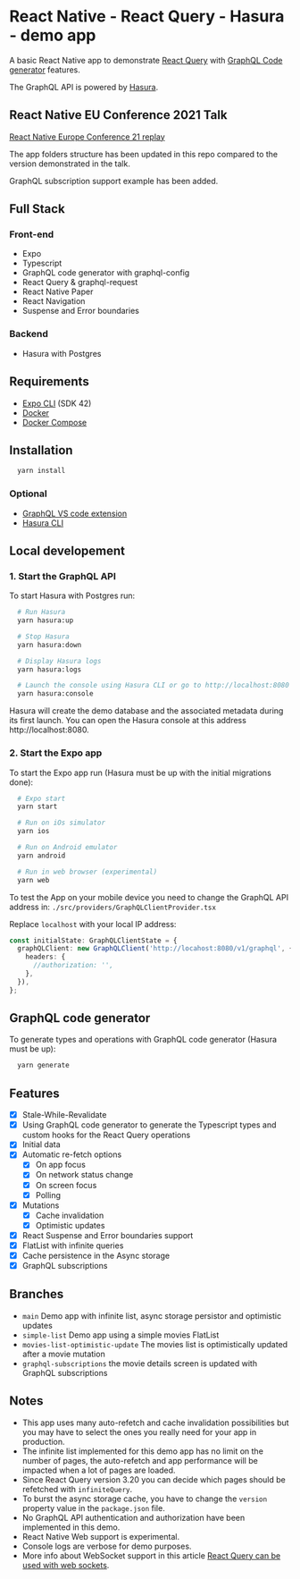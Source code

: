 # React Native - React Query - Hasura - demo app 

A basic React Native app to demonstrate [React Query](https://react-query.tanstack.com/) with [GraphQL Code generator](https://www.graphql-code-generator.com/) features. 

The GraphQL API is powered by [Hasura](https://hasura.io).

## React Native EU Conference 2021 Talk

[React Native Europe Conference 21 replay](https://www.youtube.com/watch?v=Kt--iBUQcww&t=22102s)

The app folders structure has been updated in this repo compared to the version demonstrated in the talk.

GraphQL subscription support example has been added.

## Full Stack
### Front-end
- Expo
- Typescript
- GraphQL code generator with graphql-config
- React Query & graphql-request
- React Native Paper
- React Navigation
- Suspense and Error boundaries

### Backend
- Hasura with Postgres

## Requirements

- [Expo CLI](https://docs.expo.dev/workflow/expo-cli/) (SDK 42)
- [Docker](https://docs.docker.com/desktop/)
- [Docker Compose](https://docs.docker.com/compose/install/)

## Installation

```sh
  yarn install
```

### Optional
- [GraphQL VS code extension](https://marketplace.visualstudio.com/items?itemName=GraphQL.vscode-graphql) 
- [Hasura CLI](https://hasura.io/docs/latest/graphql/core/hasura-cli/index.html)

## Local developement

### 1. Start the GraphQL API

To start Hasura with Postgres run:

```sh
  # Run Hasura
  yarn hasura:up

  # Stop Hasura
  yarn hasura:down

  # Display Hasura logs
  yarn hasura:logs

  # Launch the console using Hasura CLI or go to http://localhost:8080
  yarn hasura:console

```

Hasura will create the demo database and the associated metadata during its first launch.
You can open the Hasura console at this address http://localhost:8080.

### 2. Start the Expo app

To start the Expo app run (Hasura must be up with the initial migrations done):

```sh
  # Expo start
  yarn start

  # Run on iOs simulator
  yarn ios

  # Run on Android emulator
  yarn android

  # Run in web browser (experimental)
  yarn web
```

To test the App on your mobile device you need to change the GraphQL API address in:
`./src/providers/GraphQLClientProvider.tsx`

Replace `localhost` with your local IP address:
```ts
const initialState: GraphQLClientState = {
  graphQLClient: new GraphQLClient('http://locahost:8080/v1/graphql', {
    headers: {
      //authorization: '',
    },
  }),
};
```

## GraphQL code generator

To generate types and operations with GraphQL code generator (Hasura must be up):

```sh
  yarn generate
```

## Features
- [X] Stale-While-Revalidate 
- [X] Using GraphQL code generator to generate the Typescript types and custom hooks for the React Query operations
- [X] Initial data
- [X] Automatic re-fetch options
  - [X] On app focus
  - [X] On network status change
  - [X] On screen focus
  - [X] Polling
- [X] Mutations
  - [X] Cache invalidation
  - [X] Optimistic updates
- [X] React Suspense and Error boundaries support
- [X] FlatList with infinite queries
- [X] Cache persistence in the Async storage
- [X] GraphQL subscriptions

## Branches
- `main` Demo app with infinite list, async storage persistor and optimistic updates
- `simple-list` Demo app using a simple movies FlatList
- `movies-list-optimistic-update` The movies list is optimistically updated after a movie mutation 
- `graphql-subscriptions` the movie details screen is updated with GraphQL subscriptions

## Notes
- This app uses many auto-refetch and cache invalidation possibilities but you may have to select the ones you really need for your app in production.
- The infinite list implemented for this demo app has no limit on the number of pages, the auto-refetch and app performance will be impacted when a lot of pages are loaded.
- Since React Query version 3.20 you can decide which pages should be refetched with `infiniteQuery`.
- To burst the async storage cache, you have to change the `version` property value in the `package.json` file.
- No GraphQL API authentication and authorization have been implemented in this demo.
- React Native Web support is experimental.
- Console logs are verbose for demo purposes.
- More info about WebSocket support in this article [React Query can be used with web sockets](https://tkdodo.eu/blog/using-web-sockets-with-react-query).
